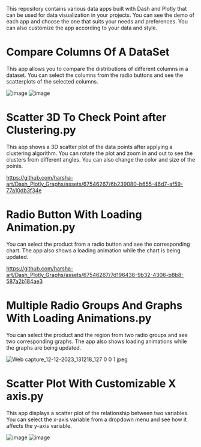 This repository contains various data apps built with Dash and Plotly that can be used for data visualization in your projects. You can see the demo of each app and choose the one that suits your needs and preferences. You can also customize the app according to your data and style.

# Compare Columns Of A DataSet

This app allows you to compare the distributions of different columns in a dataset. You can select the columns from the radio buttons and see the scatterplots of the selected columns. 

![image](https://github.com/harsha-art/Dash_Plotly_Graphs/assets/67546267/cf3f3447-78b9-4afb-af09-a197369d05fa)
![image](https://github.com/harsha-art/Dash_Plotly_Graphs/assets/67546267/0eeb18c5-4aa7-4ff3-ac4c-454ed230b3ae)


# Scatter 3D To Check Point after Clustering.py

This app shows a 3D scatter plot of the data points after applying a clustering algorithm. You can rotate the plot and zoom in and out to see the clusters from different angles. You can also change the color and size of the points.

https://github.com/harsha-art/Dash_Plotly_Graphs/assets/67546267/6b239080-b655-46d7-af59-77a10db3f34e

# Radio Button With Loading Animation.py

You can select the product from a radio button and see the corresponding chart. The app also shows a loading animation while the chart is being updated.

https://github.com/harsha-art/Dash_Plotly_Graphs/assets/67546267/7d196438-9b32-4306-b8b8-587a2b184ae3


# Multiple Radio Groups And Graphs With Loading Animations.py

You can select the product and the region from two radio groups and see two corresponding graphs. The app also shows loading animations while the graphs are being updated.

![Web capture_12-12-2023_131218_127 0 0 1 jpeg](https://github.com/harsha-art/Dash_Plotly_Graphs/assets/67546267/88052f4f-e43a-4fee-b340-9279f4f07a1f)



# Scatter Plot With Customizable X axis.py

This app displays a scatter plot of the relationship between two variables. You can select the x-axis variable from a dropdown menu and see how it affects the y-axis variable. 

![image](https://github.com/harsha-art/Dash_Plotly_Graphs/assets/67546267/e1934f19-2f04-4b0c-8880-4ea0503a0ed2)
![image](https://github.com/harsha-art/Dash_Plotly_Graphs/assets/67546267/8c6aef24-1d2e-49d3-b30f-cca469edb4d2)

